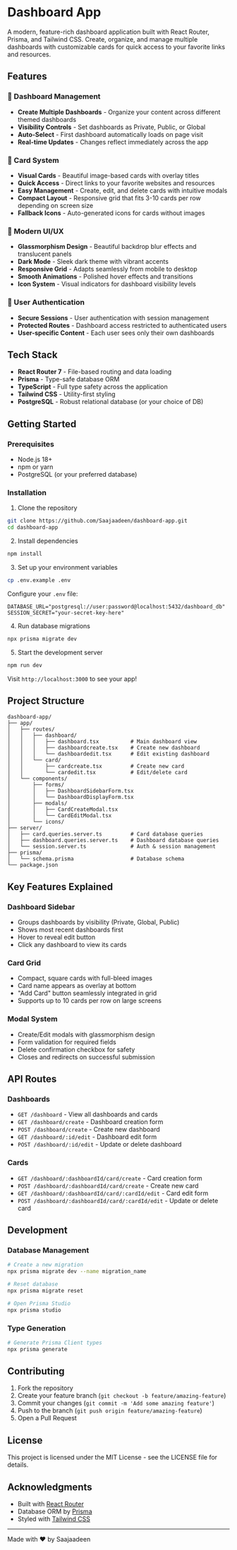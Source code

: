 # Dashboard App

A modern, feature-rich dashboard application built with React Router, Prisma, and Tailwind CSS. Create, organize, and manage multiple dashboards with customizable cards for quick access to your favorite links and resources.

## Features

### 🎯 Dashboard Management
- **Create Multiple Dashboards** - Organize your content across different themed dashboards
- **Visibility Controls** - Set dashboards as Private, Public, or Global
- **Auto-Select** - First dashboard automatically loads on page visit
- **Real-time Updates** - Changes reflect immediately across the app

### 🎴 Card System
- **Visual Cards** - Beautiful image-based cards with overlay titles
- **Quick Access** - Direct links to your favorite websites and resources
- **Easy Management** - Create, edit, and delete cards with intuitive modals
- **Compact Layout** - Responsive grid that fits 3-10 cards per row depending on screen size
- **Fallback Icons** - Auto-generated icons for cards without images

### 🎨 Modern UI/UX
- **Glassmorphism Design** - Beautiful backdrop blur effects and translucent panels
- **Dark Mode** - Sleek dark theme with vibrant accents
- **Responsive Grid** - Adapts seamlessly from mobile to desktop
- **Smooth Animations** - Polished hover effects and transitions
- **Icon System** - Visual indicators for dashboard visibility levels

### 🔐 User Authentication
- **Secure Sessions** - User authentication with session management
- **Protected Routes** - Dashboard access restricted to authenticated users
- **User-specific Content** - Each user sees only their own dashboards

## Tech Stack

- **React Router 7** - File-based routing and data loading
- **Prisma** - Type-safe database ORM
- **TypeScript** - Full type safety across the application
- **Tailwind CSS** - Utility-first styling
- **PostgreSQL** - Robust relational database (or your choice of DB)

## Getting Started

### Prerequisites
- Node.js 18+ 
- npm or yarn
- PostgreSQL (or your preferred database)

### Installation

1. Clone the repository
```bash
git clone https://github.com/Saajaadeen/dashboard-app.git
cd dashboard-app
```

2. Install dependencies
```bash
npm install
```

3. Set up your environment variables
```bash
cp .env.example .env
```

Configure your `.env` file:
```env
DATABASE_URL="postgresql://user:password@localhost:5432/dashboard_db"
SESSION_SECRET="your-secret-key-here"
```

4. Run database migrations
```bash
npx prisma migrate dev
```

5. Start the development server
```bash
npm run dev
```

Visit `http://localhost:3000` to see your app!

## Project Structure

```
dashboard-app/
├── app/
│   ├── routes/
│   │   ├── dashboard/
│   │   │   ├── dashboard.tsx          # Main dashboard view
│   │   │   ├── dashboardcreate.tsx    # Create new dashboard
│   │   │   └── dashboardedit.tsx      # Edit existing dashboard
│   │   └── card/
│   │       ├── cardcreate.tsx         # Create new card
│   │       └── cardedit.tsx           # Edit/delete card
│   └── components/
│       ├── forms/
│       │   ├── DashboardSidebarForm.tsx
│       │   └── DashboardDisplayForm.tsx
│       ├── modals/
│       │   ├── CardCreateModal.tsx
│       │   └── CardEditModal.tsx
│       └── icons/
├── server/
│   ├── card.queries.server.ts         # Card database queries
│   ├── dashboard.queries.server.ts    # Dashboard database queries
│   └── session.server.ts              # Auth & session management
├── prisma/
│   └── schema.prisma                  # Database schema
└── package.json
```

## Key Features Explained

### Dashboard Sidebar
- Groups dashboards by visibility (Private, Global, Public)
- Shows most recent dashboards first
- Hover to reveal edit button
- Click any dashboard to view its cards

### Card Grid
- Compact, square cards with full-bleed images
- Card name appears as overlay at bottom
- "Add Card" button seamlessly integrated in grid
- Supports up to 10 cards per row on large screens

### Modal System
- Create/Edit modals with glassmorphism design
- Form validation for required fields
- Delete confirmation checkbox for safety
- Closes and redirects on successful submission

## API Routes

### Dashboards
- `GET /dashboard` - View all dashboards and cards
- `GET /dashboard/create` - Dashboard creation form
- `POST /dashboard/create` - Create new dashboard
- `GET /dashboard/:id/edit` - Dashboard edit form
- `POST /dashboard/:id/edit` - Update or delete dashboard

### Cards
- `GET /dashboard/:dashboardId/card/create` - Card creation form
- `POST /dashboard/:dashboardId/card/create` - Create new card
- `GET /dashboard/:dashboardId/card/:cardId/edit` - Card edit form
- `POST /dashboard/:dashboardId/card/:cardId/edit` - Update or delete card

## Development

### Database Management
```bash
# Create a new migration
npx prisma migrate dev --name migration_name

# Reset database
npx prisma migrate reset

# Open Prisma Studio
npx prisma studio
```

### Type Generation
```bash
# Generate Prisma Client types
npx prisma generate
```

## Contributing

1. Fork the repository
2. Create your feature branch (`git checkout -b feature/amazing-feature`)
3. Commit your changes (`git commit -m 'Add some amazing feature'`)
4. Push to the branch (`git push origin feature/amazing-feature`)
5. Open a Pull Request

## License

This project is licensed under the MIT License - see the LICENSE file for details.

## Acknowledgments

- Built with [React Router](https://reactrouter.com/)
- Database ORM by [Prisma](https://www.prisma.io/)
- Styled with [Tailwind CSS](https://tailwindcss.com/)

---

Made with ❤️ by Saajaadeen 